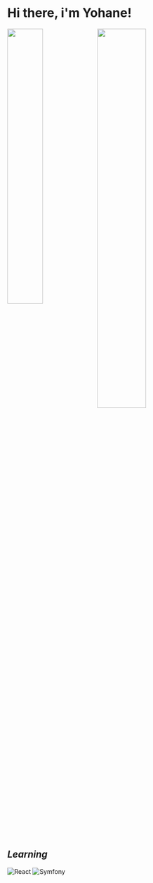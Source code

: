 # Hi there, i'm Yohane!

<img align=left width=40% src="https://github-readme-stats.vercel.app/api/top-langs/?username=Yohane07&layout=compact">
<img width=47% src="https://github-readme-stats.vercel.app/api?username=Yohane07&show_icons=false&theme=radical">


## *Learning*

![React](https://img.shields.io/badge/react-%2320232a.svg?style=for-the-badge&logo=react&logoColor=%2361DAFB)
![Symfony](https://img.shields.io/badge/symfony-%23000000.svg?style=for-the-badge&logo=symfony&logoColor=white)
  
 
